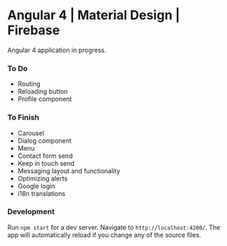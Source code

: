 # Angular 4 | Material Design | Firebase

<p>Angular 4 application in progress.</p>

### To Do
* Routing
* Reloading button
* Profile component

### To Finish
* Carousel
* Dialog component
* Menu
* Contact form send
* Keep in touch send
* Messaging layout and functionality
* Optimizing alerts
* Google login
* i18n translations

### Development

Run `npm start` for a dev server. Navigate to `http://localhost:4200/`. The app will automatically reload if you change any of the source files.

